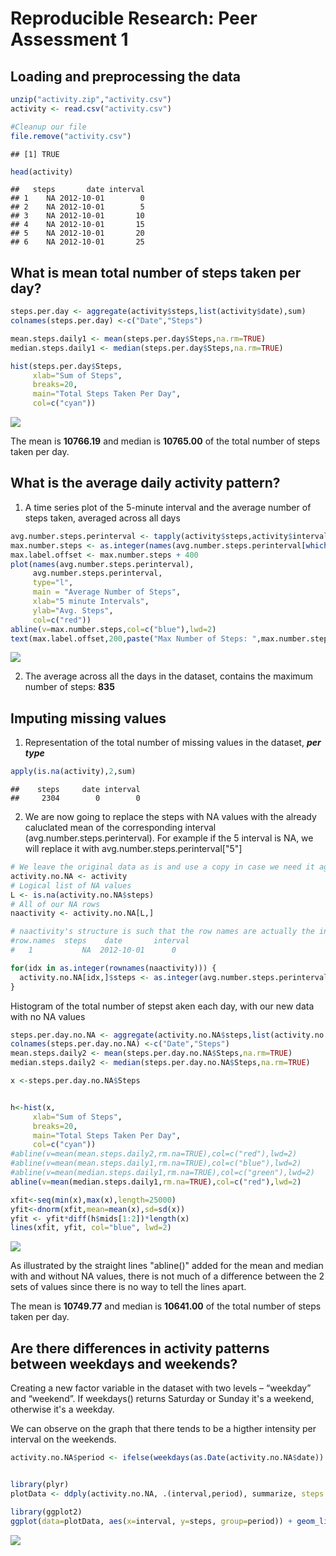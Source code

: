 # Reproducible Research: Peer Assessment 1


## Loading and preprocessing the data


```r
unzip("activity.zip","activity.csv")
activity <- read.csv("activity.csv")

#Cleanup our file
file.remove("activity.csv")
```

```
## [1] TRUE
```

```r
head(activity)
```

```
##   steps       date interval
## 1    NA 2012-10-01        0
## 2    NA 2012-10-01        5
## 3    NA 2012-10-01       10
## 4    NA 2012-10-01       15
## 5    NA 2012-10-01       20
## 6    NA 2012-10-01       25
```


## What is mean total number of steps taken per day?

```r
steps.per.day <- aggregate(activity$steps,list(activity$date),sum)
colnames(steps.per.day) <-c("Date","Steps")

mean.steps.daily1 <- mean(steps.per.day$Steps,na.rm=TRUE)
median.steps.daily1 <- median(steps.per.day$Steps,na.rm=TRUE)

hist(steps.per.day$Steps,
     xlab="Sum of Steps",
     breaks=20,
     main="Total Steps Taken Per Day",
     col=c("cyan"))
```

![](PA1_template_files/figure-html/sumHistogram-1.png) 

The mean is <b>10766.19</b> and median is <b>10765.00</b> of the total number of steps taken per day.

## What is the average daily activity pattern?

1. A time series plot of the 5-minute interval and the average number of steps taken, averaged across all days


```r
avg.number.steps.perinterval <- tapply(activity$steps,activity$interval,mean, na.rm=TRUE)
max.number.steps <- as.integer(names(avg.number.steps.perinterval[which.max(avg.number.steps.perinterval)]))
max.label.offset <- max.number.steps + 400
plot(names(avg.number.steps.perinterval), 
     avg.number.steps.perinterval, 
     type="l", 
     main = "Average Number of Steps", 
     xlab="5 minute Intervals", 
     ylab="Avg. Steps",
     col=c("red"))
abline(v=max.number.steps,col=c("blue"),lwd=2)
text(max.label.offset,200,paste("Max Number of Steps: ",max.number.steps),cex=0.5)
```

![](PA1_template_files/figure-html/plotWithNAValues-1.png) 

2. The average across all the days in the dataset, contains the maximum number of steps:
<b>835</b>

## Imputing missing values

1. Representation of the total number of missing values in the dataset, <b><i>per type</i></b>

```r
apply(is.na(activity),2,sum)
```

```
##    steps     date interval 
##     2304        0        0
```
2. We are now going to replace the steps with NA values with the already caluclated mean of the corresponding interval (avg.number.steps.perinterval). For example if the 5 interval is NA, we will replace it with avg.number.steps.perinterval["5"]


```r
# We leave the original data as is and use a copy in case we need it again later
activity.no.NA <- activity
# Logical list of NA values
L <- is.na(activity.no.NA$steps)
# All of our NA rows
naactivity <- activity.no.NA[L,]

# naactivity's structure is such that the row names are actually the index of the rows in cc we can go through them and change the steps values from NA to the mean of that interval
#row.names  steps    date	    interval
#   1	        NA	2012-10-01	    0

for(idx in as.integer(rownames(naactivity))) { 
  activity.no.NA[idx,]$steps <- as.integer(avg.number.steps.perinterval[as.character(activity.no.NA[idx,3])]) 
}
```

Histogram of the total number of stepst aken each day, with our new data with no NA values


```r
steps.per.day.no.NA <- aggregate(activity.no.NA$steps,list(activity.no.NA$date),sum)
colnames(steps.per.day.no.NA) <-c("Date","Steps")
mean.steps.daily2 <- mean(steps.per.day.no.NA$Steps,na.rm=TRUE)
median.steps.daily2 <- median(steps.per.day.no.NA$Steps,na.rm=TRUE)

x <-steps.per.day.no.NA$Steps


h<-hist(x,
     xlab="Sum of Steps",
     breaks=20,
     main="Total Steps Taken Per Day",
     col=c("cyan"))
#abline(v=mean(mean.steps.daily2,rm.na=TRUE),col=c("red"),lwd=2)
#abline(v=mean(mean.steps.daily1,rm.na=TRUE),col=c("blue"),lwd=2)
#abline(v=mean(median.steps.daily1,rm.na=TRUE),col=c("green"),lwd=2)
abline(v=mean(median.steps.daily1,rm.na=TRUE),col=c("red"),lwd=2)

xfit<-seq(min(x),max(x),length=25000) 
yfit<-dnorm(xfit,mean=mean(x),sd=sd(x)) 
yfit <- yfit*diff(h$mids[1:2])*length(x) 
lines(xfit, yfit, col="blue", lwd=2)
```

![](PA1_template_files/figure-html/meanNoNA-1.png) 

As illustrated by the straight lines "abline()" added for the mean and median with and without NA values, there is not much of a difference between the 2 sets of values since there is no way to tell the lines apart.  

The mean is <b>10749.77</b> and median is <b>10641.00</b> of the total number of steps taken per day.




## Are there differences in activity patterns between weekdays and weekends?
Creating a new factor variable in the dataset with two levels – “weekday” and “weekend”. If  weekdays() returns Saturday or Sunday it's a weekend, otherwise it's a weekday.

We can observe on the graph that there tends to be a higther intensity per interval on the weekends.


```r
activity.no.NA$period <- ifelse(weekdays(as.Date(activity.no.NA$date)) %in% c("Saturday","Sunday"), "weekend", "weekday")


library(plyr)
plotData <- ddply(activity.no.NA, .(interval,period), summarize, steps = mean(steps, na.rm=TRUE))

library(ggplot2)
ggplot(data=plotData, aes(x=interval, y=steps, group=period)) + geom_line(aes(color=period))+ facet_wrap(~ period, nrow=2)
```

![](PA1_template_files/figure-html/weekDays-1.png) 
